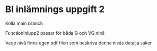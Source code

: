 # BI inlämnings uppgift 2

Kolla main branch

FunctionInlupp2 passar för båda G och VG ninå

Varje nivå finns egen pdf filen som beskriva denna nivås detalja saker
